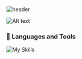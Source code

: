 ![header](https://capsule-render.vercel.app/api?type=waving&color=gradient&height=100&section=header&text=🍀🍄Hey%20Everyone!🍄🍀&fontSize=50)

![Alt text](https://spotify-recently-played-readme.vercel.app/api?user=malaklovesunicorns&unique={true|1|on|yes})

### 🚀 Languages and Tools
![My Skills](https://skillicons.dev/icons?i=js,html,css,java,kotlin,androidstudio,anaconda,blender,cpp,cs,octave,php,py,rust,vscode,visualstudio)




